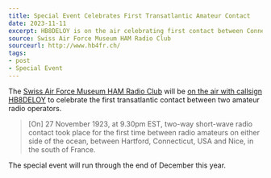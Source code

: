 ```yaml
---
title: Special Event Celebrates First Transatlantic Amateur Contact
date: 2023-11-11
excerpt: HB8DELOY is on the air celebrating first contact between Connecticut and France.
source: Swiss Air Force Museum HAM Radio Club
sourceurl: http://www.hb4fr.ch/
tags:
- post
- Special Event
---
```

The [Swiss Air Force Museum HAM Radio Club](http://www.hb4fr.ch/) will be [on the air with callsign HB8DELOY](http://www.hb4fr.ch/en-activites---hb8deloy.html) to celebrate the first transatlantic contact between two amateur radio operators.

>[On] 27 November 1923, at 9.30pm EST, two-way short-wave radio contact took place for the first time between radio amateurs on either side of the ocean, between Hartford, Connecticut, USA and Nice, in the south of France.

The special event will run through the end of December this year.